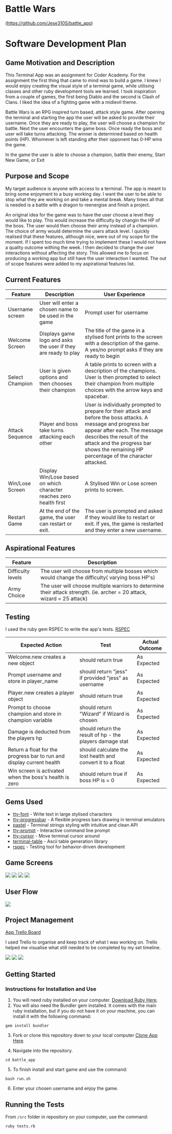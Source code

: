 # Battle Wars

(https://github.com/Jese310S/battle_app)

# Software Development Plan

## Game Motivation and Description

This Terminal App was an assignment for Coder Academy.  For the assignment the first thing that came to mind was to build a game.  I knew I would enjoy creating the visual style of a terminal game, while utilising classes and other ruby development tools we learned.  I took inspiration from a couple of games, the first being Diablo and the second is Clash of Clans.  I liked the idea of a fighting game with a midievil theme.

Battle Wars is an RPG inspired turn based, attack style game.  After opening the terminal and starting the app the user will be asked to provide their username.  Once they are ready to play, the user will choose a champion for battle.  Next the user encounters the game boss.  Once ready the boss and user will take turns attacking. The winner is determined based on health points (HP). Whomever is left standing after their opponent has 0-HP wins the game.  

In the game the user is able to choose a champion, battle their enemy, Start New Game, or Exit

## Purpose and Scope

My target audience is anyone with access to a terminal.  The app is meant to bring some enjoyment to a busy working day.  I want the user to be able to stop what they are working on and take a mental break.  Many times all that is needed is a battle with a dragon to reenergise and finish a project.

An original idea for the game was to have the user choose a level they would like to play. This would increase the difficulty by changin the HP of the boss.  The user would then choose their army instead of a champion.  The choice of army would determine the users attack level.  I quickly realised that these features, although nice, were out of my scope for the moment.  If I spent too much time trying to implement these I would not have a quality outcome withing the week.  I then decided to change the user interactions without affecting the story. This allowed me to focus on producing a working app but still have the user interaction I wanted.  The out of scope features were added to my aspirational features list.



## Current Features


| Feature | Description | User Experience |
| ------ | ------ | ------- | 
| Username screen  | User will enter a chosen name to be used in the game | Prompt user for username
| Welcome Screen | Displays game logo and asks the user if they are ready to play | The title of the game in a stylised font prints to the screen with a description of the game. A yes/no prompt asks if they are ready to begin 
| Select Champion | User is given options and then chooses their champion | A table prints to screen with a description of the champions. User is then  prompted to select their champion from multiple choices with the arrow keys and spacebar.
| Attack Sequence | Player and boss take turns attacking each other | User is individually prompted to prepare for their attack and before the boss attacks. A message and progress bar appear after each.  The message describes the result of the attack and the progress bar shows the remaining HP percentage of the character attacked. 
| Win/Lose Screen | Display Win/Lose based on which character reaches zero health first | A Stylised Win or Lose screen prints to screen.
| Restart Game | At the end of the game, the user can restart or exit. | The user is prompted and asked if they would like to restart or exit.  If yes, the game is restarted and they enter a new username.

## Aspirational Features
| Feature | Description |
| ------ | ------ |
|Difficulty levels | The user will choose from multiple bosses which would change the difficulty( varying boss HP's)
|Army Choice | The user will choose multiple warriors to determine their attack strength. (ie. archer = 20 attack, wizard = 25 attack)



## Testing

I used the ruby gem RSPEC to write the app's tests. [RSPEC](https://rubygems.org/gems/rspec)


| Expected Action | Test | Actual Outcome |
| ------ | ------ | ------- |
| Welcome.new creates a new object  | should return true | As Expected
| Prompt username and store in player_name | should return "jess" if provided "jess" as username | As Expected
| Player.new creates a player object | should return true | As Expected
| Prompt to choose champion and store in champion variable | should return "Wizard" if Wizard is chosen| As Expected
| Damage is deducted from the players hp | should return the result of hp - the players damage stat| As Expected
| Return a float for the progress bar to run and display current health | should calculate the lost health and convert it to a float | As Expected
| Win screen is activated when the boss's health is zero | should return true if boss HP is = 0 | As Expected


## Gems Used

* [tty-font](https://github.com/piotrmurach/tty-font) - Write text in large stylised characters
* [tty-progressbar](https://github.com/piotrmurach/tty-progressbar) - A flexible progress bars drawing in terminal emulators
* [pastel](https://github.com/piotrmurach/pastel) - Terminal strings styling with intuitive and clean API
* [tty-prompt](https://github.com/piotrmurach/tty-prompt) - Interactive command line prompt
*  [tty-cursor](https://github.com/piotrmurach/tty-cursor) - Move terminal cursor around
*  [terminal-table](https://rubygems.org/gems/terminal-table/versions/1.8.0) - Ascii table generation library
* [rspec](https://rspec.info/documentation/) - Testing tool for behavior-driven development

## Game Screens

![](./docs/gifs/welcome_screen.gif)
![](./docs/gifs/hit.gif)
![](./docs/gifs/choose_champ.gif)
![](./docs/gifs/Win_screen.gif)


## User Flow
![](./docs/gifs/flow_chart.png)


## Project Management
[App Trello Board](https://www.ruby-lang.org/en/)

I used Trello to organise and keep track of what I was working on. Trello helped me visualise what still needed to be completed by my set timeline.

![](./docs/trello/trello_1.png)
![](./docs/trello/trello_4.png)
![](./docs/trello/trello_7.png)


## Getting Started

### Instructions for Installation and Use

1. You will need ruby installed on your computer. [Download Ruby Here](https://www.ruby-lang.org/en/).
2. You will also need the Bundler gem installed. It comes with the main ruby installation, but if you do not have it on your machine, you can install it with the following command:

`gem install bundler`

3. Fork or clone this repository down to your local computer [Clone App Here](https://github.com/Jese310S/battle_app.git).

4. Navigate into the repository.

`cd battle_app`

5. To finish install and start game and use the command:

`bash run.sh`

6. Enter your chosen username and enjoy the game.


## Running the Tests

From `/src` folder in repository on your computer, use the command:

`ruby tests.rb`


















